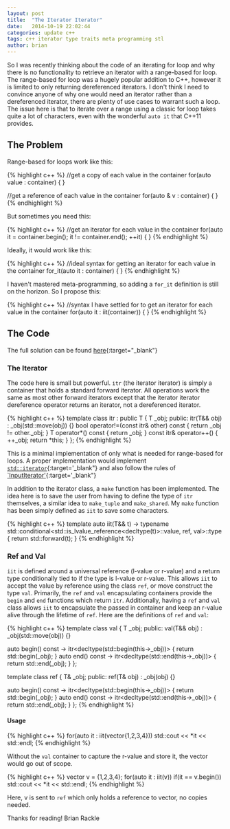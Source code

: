 ```yaml
---
layout: post
title:  "The Iterator Iterator"
date:   2014-10-19 22:02:44
categories: update c++
tags: c++ iterator type traits meta programming stl
author: brian
---
```


So I was recently thinking about the code of an iterating for loop and why there is no functionality to retrieve an iterator with a range-based for loop. The range-based for loop was a hugely popular addition to C++, however it is limited to only returning dereferenced iterators. I don't think I need to convince anyone of why one would need an iterator rather than a dereferenced iterator, there are plenty of use cases to warrant such a loop. The issue here is that to iterate over a range using a classic for loop takes quite a lot of characters, even with the wonderful `auto it` that C++11 provides.

## The Problem

Range-based for loops work like this:

{% highlight c++ %}
//get a copy of each value in the container
for(auto value : container) { }

//get a reference of each value in the container
for(auto & v : container) { }
{% endhighlight %} 

But sometimes you need this:

{% highlight c++ %}
//get an iterator for each value in the container
for(auto it = container.begin(); it != container.end(); ++it) { }
{% endhighlight %} 

Ideally, it would work like this:

{% highlight c++ %}
//ideal syntax for getting an iterator for each value in the container
for_it(auto it : container) { }
{% endhighlight %}

I haven't mastered meta-programming, so adding a `for_it` definition is still on the horizon. So I propose this:

{% highlight c++ %}
//syntax I have settled for to get an iterator for each value in the container
for(auto it : iit(container)) { }
{% endhighlight %}  

## The Code

The full solution can be found [here](https://github.com/brianrackle/iit/){:target="_blank"}


### The Iterator

The code here is small but powerful. `itr` (the iterator iterator) is simply a container that holds a standard forward iterator. All operations work the same as most other forward iterators except that the iterator iterator dereference operator returns an iterator, not a dereferenced iterator.

{% highlight c++ %}
template <typename T>
class itr : public T
{
  T _obj;
 public:
    itr(T&& obj) : _obj(std::move(obj)) {}
    bool operator!=(const itr& other) const { return _obj != other._obj; }
    T operator*() const { return _obj; }
    const itr& operator++() { ++_obj; return *this; }
};
{% endhighlight %} 

This is a minimal implementation of only what is needed for range-based for loops. A proper implementation would implement [`std::iterator`](http://en.cppreference.com/w/cpp/iterator/iterator/){:target='_blank"} and also follow the rules of [`InputIterator'](http://en.cppreference.com/w/cpp/concept/InputIterator/){:target='_blank"}

In addition to the iterator class, a `make` function has been implemented. The idea here is to save the user from having to define the type of `itr` themselves, a similar idea to `make_tuple` and `make_shared`. My `make` function has been simply defined as `iit` to save some characters.

{% highlight c++ %}
template <typename T>
auto iit(T&& t) -> typename std::conditional<std::is_lvalue_reference<decltype(t)>::value,
                                 ref<T>,
                                 val<T>>::type
{
    return std::forward<T>(t);
}
{% endhighlight %} 

### Ref and Val

`iit` is defined around a universal reference (l-value or r-value) and a return type conditionally tied to if the type is l-value or r-value. This allows `iit` to accept the value by reference using the class `ref`, or move construct the type `val`. Primarily, the `ref` and `val` encapsulating containers provide the `begin` and `end` functions which return `itr`. Additionally, having a `ref` and `val` class allows `iit` to encapsulate the passed in container and keep an r-value alive through the lifetime of `ref`. Here are the definitions of `ref` and `val`:

{% highlight c++ %}
template <typename T>
class val
{
  T _obj;
 public:
 val(T&& obj) : _obj(std::move(obj)) {}

  auto begin() const -> itr<decltype(std::begin(this->_obj))> { return std::begin(_obj); }
  auto end() const -> itr<decltype(std::end(this->_obj))> { return std::end(_obj); }
};

template <typename T>
class ref
{
  T& _obj;
public:
 ref(T& obj) : _obj(obj) {}
  
  auto begin() const -> itr<decltype(std::begin(this->_obj))> { return std::begin(_obj); }
  auto end() const -> itr<decltype(std::end(this->_obj))> { return std::end(_obj); }
};
{% endhighlight %} 

#### Usage

{% highlight c++ %}
for(auto it : iit(vector<int>{1,2,3,4})) 
  std::cout << *it << std::endl;
{% endhighlight %}  

Without the `val` container to capture the r-value and store it, the vector would go out of scope.

{% highlight c++ %}
vector<int> v = {1,2,3,4};
for(auto it : iit(v)) 
  if(it == v.begin())
    std::cout << *it << std::endl;
{% endhighlight %}  

Here, v is sent to `ref` which only holds a reference to vector, no copies needed.

Thanks for reading!
Brian Rackle
